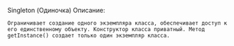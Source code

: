 Singleton (Одиночка)
Описание:

    Ограничивает создание одного экземпляра класса, обеспечивает доступ к его единственному объекту. Конструктор класса приватный. Метод getInstance() создает только один экземпляр класса.
